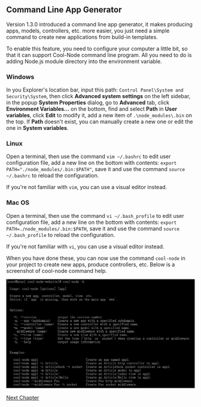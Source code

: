 ## Command Line App Generator

Version 1.3.0 introduced a command line app generator, it makes producing 
apps, models, controllers, etc. more easier, you just need a simple command to
create new applications from build-in templates.

To enable this feature, you need to configure your computer a little bit, so 
that it can support Cool-Node command line program. All you need to do is 
adding Node.js module directory into the environment variable.

### Windows

In you Explorer's location bar, input this path: 
`Control Panel\System and Security\System`, then click **Advanced system** 
**settings** on the left sidebar, in the popup **System Properties** dialog, 
go to **Advanced** tab, click **Environment Variables...** on the bottom, find
and select **Path** in **User variables**, click **Edit** to modify it, add a 
new item of `.\node_modules\.bin` on the top. If **Path** doesn't exist, you 
can manually create a new one or edit the one in **System variables**.

### Linux

Open a terminal, then use the command `vim ~/.bashrc` to edit user 
configuration file, add a new line on the bottom with contents: 
`export PATH="./node_modules/.bin:$PATH"`, save it and use the command 
`source ~/.bashrc` to reload the configuration.

If you're not familiar with `vim`, you can use a visual editor instead.

### Mac OS

Open a terminal, then use the command `vi ~/.bash_profile` to edit user 
configuration file, add a new line on the bottom with contents: 
`export PATH=./node_modules/.bin:$PATH`, save it and use the command 
`source ~/.bash_profile` to reload the configuration.

If you're not familiar with `vi`, you can use a visual editor instead.

When you have done these, you can now use the command `cool-node` in your 
project to create new apps, produce controllers, etc. Below is a screenshot of
cool-node command help. 

![cool-node command](../images/cool-node.png "cool-node -h")

[Next Chapter](Advanced)
